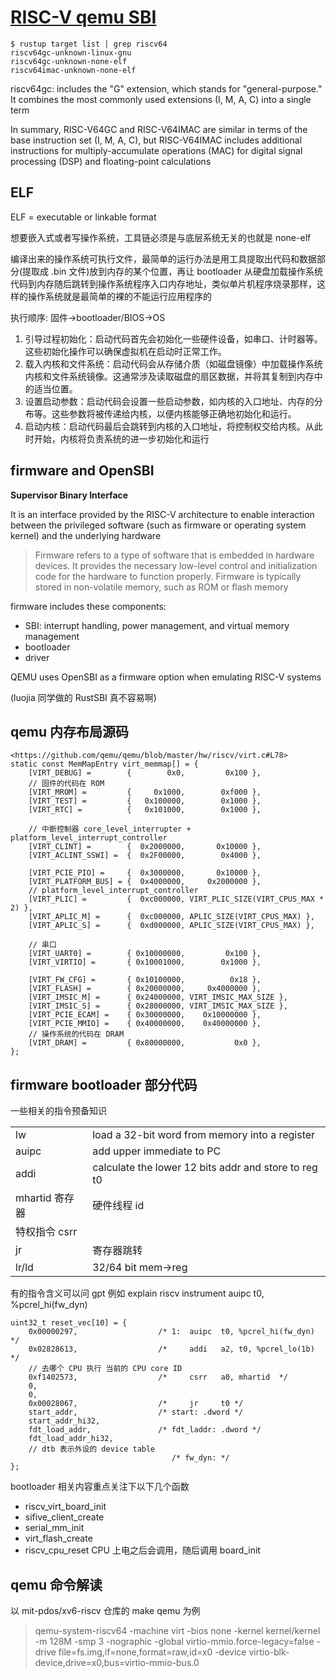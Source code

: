 # [RISC-V qemu SBI](/2023/08/riscv_qemu_opensbi.md)

```
$ rustup target list | grep riscv64
riscv64gc-unknown-linux-gnu
riscv64gc-unknown-none-elf
riscv64imac-unknown-none-elf
```

riscv64gc: includes the "G" extension, which stands for "general-purpose." It combines the most commonly used extensions (I, M, A, C) into a single term

In summary, RISC-V64GC and RISC-V64IMAC are similar in terms of the base instruction set (I, M, A, C), but RISC-V64IMAC includes additional instructions for multiply-accumulate operations (MAC) for digital signal processing (DSP) and floating-point calculations

## ELF

ELF = executable or linkable format

想要嵌入式或者写操作系统，工具链必须是与底层系统无关的也就是 none-elf

编译出来的操作系统可执行文件，最简单的运行办法是用工具提取出代码和数据部分(提取成 .bin 文件)放到内存的某个位置，再让 bootloader 从硬盘加载操作系统代码到内存随后跳转到操作系统程序入口内存地址，类似单片机程序烧录那样，这样的操作系统就是最简单的裸的不能运行应用程序的

执行顺序: 固件->bootloader/BIOS->OS

1. 引导过程初始化：启动代码首先会初始化一些硬件设备，如串口、计时器等。这些初始化操作可以确保虚拟机在启动时正常工作。
2. 载入内核和文件系统：启动代码会从存储介质（如磁盘镜像）中加载操作系统内核和文件系统镜像。这通常涉及读取磁盘的扇区数据，并将其复制到内存中的适当位置。
3. 设置启动参数：启动代码会设置一些启动参数，如内核的入口地址、内存的分布等。这些参数将被传递给内核，以便内核能够正确地初始化和运行。
4. 启动内核：启动代码最后会跳转到内核的入口地址，将控制权交给内核。从此时开始，内核将负责系统的进一步初始化和运行

## firmware and OpenSBI

**Supervisor Binary Interface**

It is an interface provided by the RISC-V architecture to enable interaction between the privileged software (such as firmware or operating system kernel) and the underlying hardware

> Firmware refers to a type of software that is embedded in hardware devices. It provides the necessary low-level control and initialization code for the hardware to function properly. Firmware is typically stored in non-volatile memory, such as ROM or flash memory

firmware includes these components:
- SBI: interrupt handling, power management, and virtual memory management
- bootloader
- driver

QEMU uses OpenSBI as a firmware option when emulating RISC-V systems

(luojia 同学做的 RustSBI 真不容易啊)

## qemu 内存布局源码

```
<https://github.com/qemu/qemu/blob/master/hw/riscv/virt.c#L78>
static const MemMapEntry virt_memmap[] = {
    [VIRT_DEBUG] =        {        0x0,         0x100 },
    // 固件的代码在 ROM
    [VIRT_MROM] =         {     0x1000,        0xf000 },
    [VIRT_TEST] =         {   0x100000,        0x1000 },
    [VIRT_RTC] =          {   0x101000,        0x1000 },

    // 中断控制器 core_level_interrupter + platform_level_interrupt_controller
    [VIRT_CLINT] =        {  0x2000000,       0x10000 },
    [VIRT_ACLINT_SSWI] =  {  0x2F00000,        0x4000 },

    [VIRT_PCIE_PIO] =     {  0x3000000,       0x10000 },
    [VIRT_PLATFORM_BUS] = {  0x4000000,     0x2000000 },
    // platform_level_interrupt_controller
    [VIRT_PLIC] =         {  0xc000000, VIRT_PLIC_SIZE(VIRT_CPUS_MAX * 2) },
    [VIRT_APLIC_M] =      {  0xc000000, APLIC_SIZE(VIRT_CPUS_MAX) },
    [VIRT_APLIC_S] =      {  0xd000000, APLIC_SIZE(VIRT_CPUS_MAX) },

    // 串口
    [VIRT_UART0] =        { 0x10000000,         0x100 },
    [VIRT_VIRTIO] =       { 0x10001000,        0x1000 },

    [VIRT_FW_CFG] =       { 0x10100000,          0x18 },
    [VIRT_FLASH] =        { 0x20000000,     0x4000000 },
    [VIRT_IMSIC_M] =      { 0x24000000, VIRT_IMSIC_MAX_SIZE },
    [VIRT_IMSIC_S] =      { 0x28000000, VIRT_IMSIC_MAX_SIZE },
    [VIRT_PCIE_ECAM] =    { 0x30000000,    0x10000000 },
    [VIRT_PCIE_MMIO] =    { 0x40000000,    0x40000000 },
    // 操作系统的代码在 DRAM
    [VIRT_DRAM] =         { 0x80000000,           0x0 },
};
```

## firmware bootloader 部分代码

一些相关的指令预备知识

|||
|---|---|
|lw|load a 32-bit word from memory into a register|
|auipc|add upper immediate to PC|
|addi|calculate the lower 12 bits addr and store to reg t0|
|mhartid 寄存器|硬件线程 id|
|特权指令 csrr||
|jr|寄存器跳转|
|lr/ld|32/64 bit mem->reg|

有的指令含义可以问 gpt 例如 explain riscv instrument auipc t0, %pcrel_hi(fw_dyn) 

```
uint32_t reset_vec[10] = {
    0x00000297,                  /* 1:  auipc  t0, %pcrel_hi(fw_dyn) */
    0x02828613,                  /*     addi   a2, t0, %pcrel_lo(1b) */
    // 去哪个 CPU 执行 当前的 CPU core ID
    0xf1402573,                  /*     csrr   a0, mhartid  */
    0,
    0,
    0x00028067,                  /*     jr     t0 */
    start_addr,                  /* start: .dword */
    start_addr_hi32,
    fdt_load_addr,               /* fdt_laddr: .dword */
    fdt_load_addr_hi32,
    // dtb 表示外设的 device table
                                    /* fw_dyn: */
};
```

bootloader 相关内容重点关注下以下几个函数
- riscv_virt_board_init
- sifive_client_create
- serial_mm_init
- virt_flash_create
- riscv_cpu_reset CPU 上电之后会调用，随后调用 board_init


## qemu 命令解读

以 mit-pdos/xv6-riscv 仓库的 make qemu 为例

> qemu-system-riscv64 -machine virt -bios none -kernel kernel/kernel -m 128M -smp 3 -nographic -global virtio-mmio.force-legacy=false -drive file=fs.img,if=none,format=raw,id=x0 -device virtio-blk-device,drive=x0,bus=virtio-mmio-bus.0
